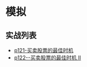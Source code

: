 # 模拟

## 实战列表
  * [p121-买卖股票的最佳时机](problem/p121-best-time-to-buy-and-sell-stock.md)
  * [p122--买卖股票的最佳时机 II](p122-best-time-to-buy-and-sell-stock-ii.md)